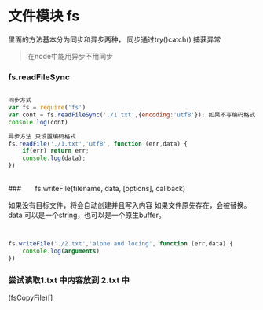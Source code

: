 # 文件模块  fs

里面的方法基本分为同步和异步两种，
同步通过try()catch() 捕获异常

> 在node中能用异步不用同步


###  fs.readFileSync
```javascript

同步方式
var fs = require('fs')
var cont = fs.readFileSync('./1.txt',{encoding:'utf8'}); 如果不写编码格式，将会返回原生Buffer
console.log(cont)

异步方法 只设置编码格式
fs.readFile('./1.txt','utf8', function (err,data) {
    if(err) return err;
    console.log(data);
})



```

###　　fs.writeFile(filename, data, [options], callback)

如果没有目标文件，将会自动创建并且写入内容
如果文件原先存在，会被替换。
data 可以是一个string，也可以是一个原生buffer。



```javascript


fs.writeFile('./2.txt','alone and locing', function (err,data) {
    console.log(arguments)
})

```

###  尝试读取1.txt 中内容放到 2.txt 中
(fsCopyFile)[]